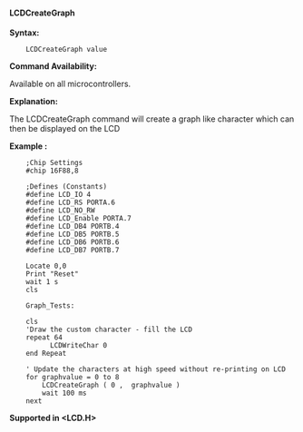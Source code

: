 <div class="section">

<div class="titlepage">

<div>

<div>

#### <span id="lcdcreategraph"></span>LCDCreateGraph

</div>

</div>

</div>

<span class="strong">**Syntax:**</span>

``` screen
    LCDCreateGraph value
```

<span class="strong">**Command Availability:**</span>

Available on all microcontrollers.

<span class="strong">**Explanation:**</span>

The LCDCreateGraph command will create a graph like character which can
then be displayed on the LCD

<span class="strong">**Example :**</span>

``` screen
    ;Chip Settings
    #chip 16F88,8

    ;Defines (Constants)
    #define LCD_IO 4
    #define LCD_RS PORTA.6
    #define LCD_NO_RW
    #define LCD_Enable PORTA.7
    #define LCD_DB4 PORTB.4
    #define LCD_DB5 PORTB.5
    #define LCD_DB6 PORTB.6
    #define LCD_DB7 PORTB.7

    Locate 0,0
    Print "Reset"
    wait 1 s
    cls

    Graph_Tests:

    cls
    'Draw the custom character - fill the LCD
    repeat 64
          LCDWriteChar 0
    end Repeat

    ' Update the characters at high speed without re-printing on LCD
    for graphvalue = 0 to 8
        LCDCreateGraph ( 0 ,  graphvalue )
        wait 100 ms
    next
```

<span class="strong">**Supported in &lt;LCD.H&gt;**</span>

</div>
